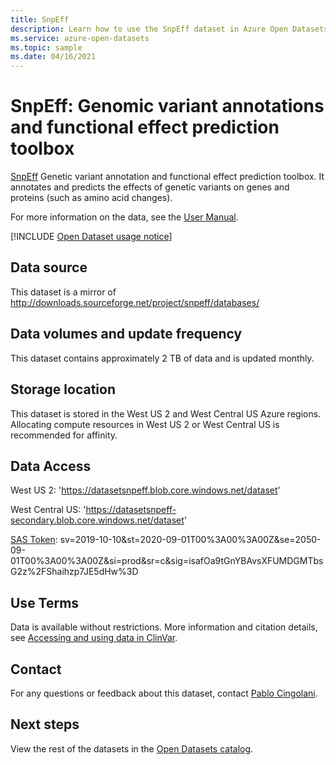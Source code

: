 ```yaml
---
title: SnpEff
description: Learn how to use the SnpEff dataset in Azure Open Datasets.
ms.service: azure-open-datasets
ms.topic: sample
ms.date: 04/16/2021
---
```


# SnpEff: Genomic variant annotations and functional effect prediction toolbox

[SnpEff](https://pcingola.github.io/SnpEff/) Genetic variant annotation and functional effect prediction toolbox. It annotates and predicts the effects of genetic variants on genes and proteins (such as amino acid changes).

For more information on the data, see the [User Manual](https://pcingola.github.io/SnpEff/snpeff/introduction/).

[!INCLUDE [Open Dataset usage notice](./includes/open-datasets-usage-note.md)]

## Data source

This dataset is a mirror of http://downloads.sourceforge.net/project/snpeff/databases/

## Data volumes and update frequency

This dataset contains approximately 2 TB of data and is updated monthly.

## Storage location

This dataset is stored in the West US 2 and West Central US Azure regions. Allocating compute resources in West US 2 or West Central US is recommended for affinity.

## Data Access

West US 2: 'https://datasetsnpeff.blob.core.windows.net/dataset'

West Central US: 'https://datasetsnpeff-secondary.blob.core.windows.net/dataset'

[SAS Token](/azure/storage/common/storage-sas-overview): sv=2019-10-10&st=2020-09-01T00%3A00%3A00Z&se=2050-09-01T00%3A00%3A00Z&si=prod&sr=c&sig=isafOa9tGnYBAvsXFUMDGMTbsG2z%2FShaihzp7JE5dHw%3D

## Use Terms
Data is available without restrictions. More information and citation details, see [Accessing and using data in ClinVar](https://pcingola.github.io/SnpEff/snpeff/introduction/).

## Contact

For any questions or feedback about this dataset, contact [Pablo Cingolani](http://www.linkedin.com/in/pablocingolani).


## Next steps

View the rest of the datasets in the [Open Datasets catalog](dataset-catalog.md).
